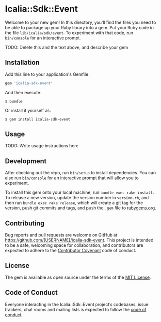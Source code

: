 # Icalia::Sdk::Event

Welcome to your new gem! In this directory, you'll find the files you need to be able to package up your Ruby library into a gem. Put your Ruby code in the file `lib/icalia/sdk/event`. To experiment with that code, run `bin/console` for an interactive prompt.

TODO: Delete this and the text above, and describe your gem

## Installation

Add this line to your application's Gemfile:

```ruby
gem 'icalia-sdk-event'
```

And then execute:

    $ bundle

Or install it yourself as:

    $ gem install icalia-sdk-event

## Usage

TODO: Write usage instructions here

## Development

After checking out the repo, run `bin/setup` to install dependencies. You can also run `bin/console` for an interactive prompt that will allow you to experiment.

To install this gem onto your local machine, run `bundle exec rake install`. To release a new version, update the version number in `version.rb`, and then run `bundle exec rake release`, which will create a git tag for the version, push git commits and tags, and push the `.gem` file to [rubygems.org](https://rubygems.org).

## Contributing

Bug reports and pull requests are welcome on GitHub at https://github.com/[USERNAME]/icalia-sdk-event. This project is intended to be a safe, welcoming space for collaboration, and contributors are expected to adhere to the [Contributor Covenant](http://contributor-covenant.org) code of conduct.

## License

The gem is available as open source under the terms of the [MIT License](https://opensource.org/licenses/MIT).

## Code of Conduct

Everyone interacting in the Icalia::Sdk::Event project’s codebases, issue trackers, chat rooms and mailing lists is expected to follow the [code of conduct](https://github.com/[USERNAME]/icalia-sdk-event/blob/master/CODE_OF_CONDUCT.md).
